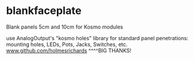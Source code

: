 # blankfaceplate
Blank panels 5cm and 10cm for Kosmo modules

use AnalogOutput's "kosmo holes" library for standard panel penetrations: mounting holes, LEDs, Pots, Jacks, Switches, etc.
www.github.com/holmesrichards
^^^^BIG THANKS!
